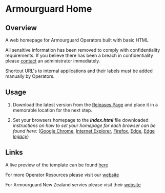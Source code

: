 # Armourguard Home

## Overview

A web homepage for Armourguard Operators built with basic HTML

All sensitive information has been removed to comply with confidentiality requirements. If you believe there has been a breach in confidentiality please [contact](mailto:help@panoptes.live) an administrator immediately.

Shortcut URL's to internal applications and their labels must be added manually by Operators.

## Usage

1) Download the latest version from the [Releases Page](https://github.com/PanoptesDreams/armourguardhome/releases) and place it in a memorable location for the next step.

2) Set your browsers homepage to the ***index.html*** file downloaded
*instructions on how to set your homepage for each browser can be found here:* ([Google Chrome](https://support.google.com/chrome/answer/95314), [Internet Explorer](https://support.microsoft.com/en-us/windows/change-your-home-page-for-internet-explorer-11-2b6f1093-833d-7df7-bb5a-098e014fad40), [Firefox](https://support.mozilla.org/en-US/kb/how-to-set-the-home-page), [Edge](https://support.microsoft.com/en-us/microsoft-edge/change-your-browser-home-page-a531e1b8-ed54-d057-0262-cc5983a065c6), [Edge *legacy*](https://support.microsoft.com/en-gb/microsoft-edge/change-your-browser-home-page-c1540e56-8924-b151-33de-f1f08cc81ce0))

## Links 

A live preview of the template can be found [here](https://panoptesdreams.github.io/armourguardhome/)

For more Operator Resources please visit our [website](https://www.panoptes.live/armourguard/)

For Armourguard New Zealand servies please visit their [website](https://www.armourguard.co.nz/)

